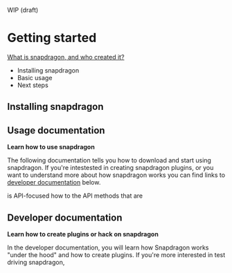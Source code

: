 WIP (draft)

# Getting started

[What is snapdragon, and who created it?](overview.html)

- Installing snapdragon
- Basic usage
- Next steps

## Installing snapdragon

## Usage documentation

**Learn how to use snapdragon**

The following documentation tells you how to download and start using snapdragon. If you're intestested in creating snapdragon plugins, or you want to understand more about how snapdragon works you can find links to [developer documentation](#developer-documentation) below.

is API-focused
 how to the API methods that are

## Developer documentation

**Learn how to create plugins or hack on snapdragon**

In the developer documentation, you will learn how Snapdragon works "under the hood" and how to create plugins. If you're more interested in test driving snapdragon,
